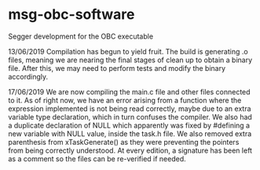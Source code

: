 # msg-obc-software
Segger development for the OBC executable

13/06/2019
Compilation has begun to yield fruit. The build is generating .o files, meaning we are nearing the final stages of clean up to obtain a binary file. After this, we may need to perform tests and modify the binary accordingly.

17/06/2019
We are now compiling the main.c file and other files connected to it. As of right now, we have an error arising from a function where the expression implemented is not being read correctly, maybe due to an extra variable type declaration, which in turn confuses the compiler. We also had a duplicate declaration of NULL which apparently was fixed by #defining a new variable with NULL value, inside the task.h file. We also removed extra parenthesis from xTaskGenerate() as they were preventing the pointers from being correctly understood. At every edition, a signature has been left as a comment so the files can be re-verified if needed.
